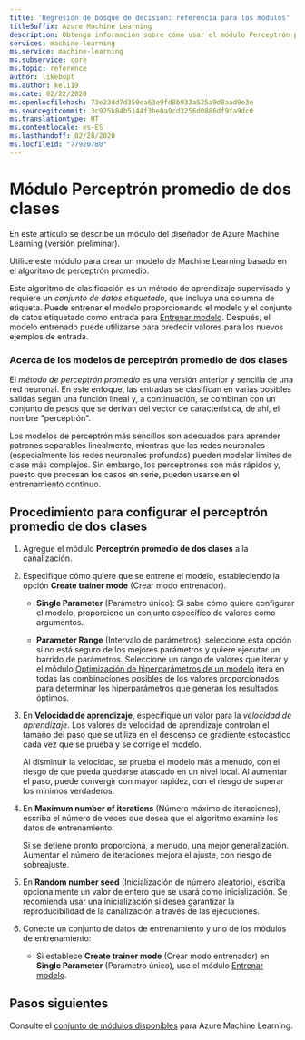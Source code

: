 ```yaml
---
title: 'Regresión de bosque de decisión: referencia para los módulos'
titleSuffix: Azure Machine Learning
description: Obtenga información sobre cómo usar el módulo Perceptrón promedio de dos clases en Azure Machine Learning para crear un modelo de Machine Learning basado en el algoritmo de perceptrón promedio.
services: machine-learning
ms.service: machine-learning
ms.subservice: core
ms.topic: reference
author: likebupt
ms.author: keli19
ms.date: 02/22/2020
ms.openlocfilehash: 73e23dd7d350ea63e9fd8b933a525a9d8aad9e3e
ms.sourcegitcommit: 3c925b84b5144f3be0a9cd3256d0886df9fa9dc0
ms.translationtype: HT
ms.contentlocale: es-ES
ms.lasthandoff: 02/28/2020
ms.locfileid: "77920780"
---
```

# <a name="two-class-averaged-perceptron-module"></a>Módulo Perceptrón promedio de dos clases

En este artículo se describe un módulo del diseñador de Azure Machine Learning (versión preliminar).

Utilice este módulo para crear un modelo de Machine Learning basado en el algoritmo de perceptrón promedio.  
  
Este algoritmo de clasificación es un método de aprendizaje supervisado y requiere un *conjunto de datos etiquetado*, que incluya una columna de etiqueta. Puede entrenar el modelo proporcionando el modelo y el conjunto de datos etiquetado como entrada para [Entrenar modelo](./train-model.md). Después, el modelo entrenado puede utilizarse para predecir valores para los nuevos ejemplos de entrada.  

### <a name="about-averaged-perceptron-models"></a>Acerca de los modelos de perceptrón promedio de dos clases

El *método de perceptrón promedio* es una versión anterior y sencilla de una red neuronal. En este enfoque, las entradas se clasifican en varias posibles salidas según una función lineal y, a continuación, se combinan con un conjunto de pesos que se derivan del vector de característica, de ahí, el nombre "perceptrón".

Los modelos de perceptrón más sencillos son adecuados para aprender patrones separables linealmente, mientras que las redes neuronales (especialmente las redes neuronales profundas) pueden modelar límites de clase más complejos. Sin embargo, los perceptrones son más rápidos y, puesto que procesan los casos en serie, pueden usarse en el entrenamiento continuo.

## <a name="how-to-configure-two-class-averaged-perceptron"></a>Procedimiento para configurar el perceptrón promedio de dos clases

1.  Agregue el módulo **Perceptrón promedio de dos clases** a la canalización.  

2.  Especifique cómo quiere que se entrene el modelo, estableciendo la opción **Create trainer mode** (Crear modo entrenador).  
  
    -   **Single Parameter** (Parámetro único): Si sabe cómo quiere configurar el modelo, proporcione un conjunto específico de valores como argumentos.

    -   **Parameter Range** (Intervalo de parámetros): seleccione esta opción si no está seguro de los mejores parámetros y quiere ejecutar un barrido de parámetros. Seleccione un rango de valores que iterar y el módulo [Optimización de hiperparámetros de un modelo](tune-model-hyperparameters.md) itera en todas las combinaciones posibles de los valores proporcionados para determinar los hiperparámetros que generan los resultados óptimos.  
  
3.  En **Velocidad de aprendizaje**, especifique un valor para la *velocidad de aprendizaje*. Los valores de velocidad de aprendizaje controlan el tamaño del paso que se utiliza en el descenso de gradiente estocástico cada vez que se prueba y se corrige el modelo.
  
     Al disminuir la velocidad, se prueba el modelo más a menudo, con el riesgo de que pueda quedarse atascado en un nivel local. Al aumentar el paso, puede convergir con mayor rapidez, con el riesgo de superar los mínimos verdaderos.
  
4.  En **Maximum number of iterations** (Número máximo de iteraciones), escriba el número de veces que desea que el algoritmo examine los datos de entrenamiento.  
  
     Si se detiene pronto proporciona, a menudo, una mejor generalización. Aumentar el número de iteraciones mejora el ajuste, con riesgo de sobreajuste.
  
5.  En **Random number seed** (Inicialización de número aleatorio), escriba opcionalmente un valor de entero que se usará como inicialización. Se recomienda usar una inicialización si desea garantizar la reproducibilidad de la canalización a través de las ejecuciones.  
  
1.  Conecte un conjunto de datos de entrenamiento y uno de los módulos de entrenamiento:
  
    -   Si establece **Create trainer mode** (Crear modo entrenador) en **Single Parameter** (Parámetro único), use el módulo [Entrenar modelo](train-model.md).




## <a name="next-steps"></a>Pasos siguientes

Consulte el [conjunto de módulos disponibles](module-reference.md) para Azure Machine Learning. 